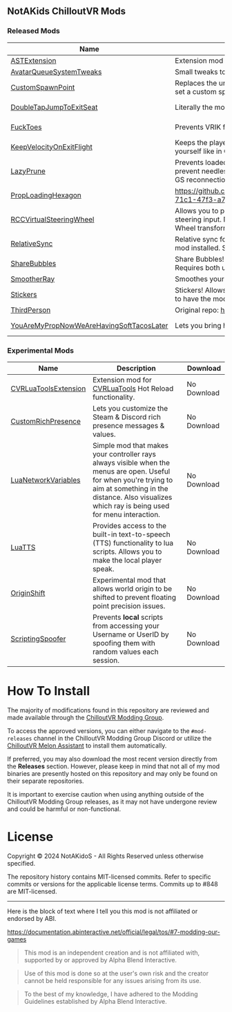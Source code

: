 ## NotAKids ChilloutVR Mods

<!-- BEGIN MOD LIST -->

### Released Mods

| Name | Description | Download |
|------|-------------|----------|
| [ASTExtension](ASTExtension/README.md) | Extension mod for [Avatar Scale Tool](https://github.com/NotAKidoS/AvatarScaleTool): | [Download](https://github.com/NotAKidoS/NAK_CVR_Mods/releases/download/r46/ASTExtension.dll) |
| [AvatarQueueSystemTweaks](AvatarQueueSystemTweaks/README.md) | Small tweaks to the Avatar Queue System. | [Download](https://github.com/NotAKidoS/NAK_CVR_Mods/releases/download/r46/AvatarQueueSystemTweaks.dll) |
| [CustomSpawnPoint](CustomSpawnPoint/README.md) | Replaces the unused Images button in the World Details page with a button to set a custom spawn point. | [Download](https://github.com/NotAKidoS/NAK_CVR_Mods/releases/download/r46/CustomSpawnPoint.dll) |
| [DoubleTapJumpToExitSeat](DoubleTapJumpToExitSeat/README.md) | Literally the mod name. | No Download |
| [FuckToes](FuckToes/README.md) | Prevents VRIK from autodetecting toes in HalfbodyIK. | No Download |
| [KeepVelocityOnExitFlight](KeepVelocityOnExitFlight/README.md) | Keeps the player's velocity when exiting flight mode. Makes it possible to fling yourself like in Garry's Mod. | [Download](https://github.com/NotAKidoS/NAK_CVR_Mods/releases/download/r46/KeepVelocityOnExitFlight.dll) |
| [LazyPrune](LazyPrune/README.md) | Prevents loaded objects from immediately unloading on destruction. Should prevent needlessly unloading & reloading all avatars/props on world rejoin or GS reconnection. | [Download](https://github.com/NotAKidoS/NAK_CVR_Mods/releases/download/r46/LazyPrune.dll) |
| [PropLoadingHexagon](PropLoadingHexagon/README.md) | https://github.com/NotAKidoS/NAK_CVR_Mods/assets/37721153/a892c765-71c1-47f3-a781-bdb9b60ba117 | [Download](https://github.com/NotAKidoS/NAK_CVR_Mods/releases/download/r46/PropLoadingHexagon.dll) |
| [RCCVirtualSteeringWheel](RCCVirtualSteeringWheel/README.md) | Allows you to physically grab rigged RCC steering wheels in VR to provide steering input. No explicit setup required other than defining the Steering Wheel transform within the RCC component. | [Download](https://github.com/NotAKidoS/NAK_CVR_Mods/releases/download/r46/RCCVirtualSteeringWheel.dll) |
| [RelativeSync](RelativeSync/README.md) | Relative sync for Movement Parent & Chairs. Requires both users to have the mod installed. Synced over Mod Network. | [Download](https://github.com/NotAKidoS/NAK_CVR_Mods/releases/download/r46/RelativeSync.dll) |
| [ShareBubbles](ShareBubbles/README.md) | Share Bubbles! Allows you to drop down bubbles containing Avatars & Props. Requires both users to have the mod installed. Synced over Mod Network. | [Download](https://github.com/NotAKidoS/NAK_CVR_Mods/releases/download/r46/ShareBubbles.dll) |
| [SmootherRay](SmootherRay/README.md) | Smoothes your controller while the raycast lines are visible. | [Download](https://github.com/NotAKidoS/NAK_CVR_Mods/releases/download/r46/SmootherRay.dll) |
| [Stickers](Stickers/README.md) | Stickers! Allows you to place small images on any surface. Requires both users to have the mod installed. Synced over Mod Network. | [Download](https://github.com/NotAKidoS/NAK_CVR_Mods/releases/download/r46/Stickers.dll) |
| [ThirdPerson](ThirdPerson/README.md) | Original repo: https://github.com/oestradiol/CVR-Mods | [Download](https://github.com/NotAKidoS/NAK_CVR_Mods/releases/download/r46/ThirdPerson.dll) |
| [YouAreMyPropNowWeAreHavingSoftTacosLater](YouAreMyPropNowWeAreHavingSoftTacosLater/README.md) | Lets you bring held & attached props through world loads. | No Download |

### Experimental Mods

| Name | Description | Download |
|------|-------------|----------|
| [CVRLuaToolsExtension](.Experimental/CVRLuaToolsExtension/README.md) | Extension mod for [CVRLuaTools](https://github.com/NotAKidoS/CVRLuaTools) Hot Reload functionality. | No Download |
| [CustomRichPresence](.Experimental/CustomRichPresence/README.md) | Lets you customize the Steam & Discord rich presence messages & values. | No Download |
| [LuaNetworkVariables](.Experimental/LuaNetworkVariables/README.md) | Simple mod that makes your controller rays always visible when the menus are open. Useful for when you're trying to aim at something in the distance. Also visualizes which ray is being used for menu interaction. | No Download |
| [LuaTTS](.Experimental/LuaTTS/README.md) | Provides access to the built-in text-to-speech (TTS) functionality to lua scripts. Allows you to make the local player speak. | No Download |
| [OriginShift](.Experimental/OriginShift/README.md) | Experimental mod that allows world origin to be shifted to prevent floating point precision issues. | No Download |
| [ScriptingSpoofer](.Experimental/ScriptingSpoofer/README.md) | Prevents **local** scripts from accessing your Username or UserID by spoofing them with random values each session. | No Download |

<!-- END MOD LIST -->

# How To Install

The majority of modifications found in this repository are reviewed and made available through the [ChilloutVR Modding Group](https://discord.gg/dndGPM3bxu). 

To access the approved versions, you can either navigate to the `#mod-releases` channel in the ChilloutVR Modding Group Discord or utilize the [ChilloutVR Melon Assistant](https://github.com/knah/CVRMelonAssistant) to install them automatically.

If preferred, you may also download the most recent version directly from the **Releases** section. However, please keep in mind that not all of my mod binaries are presently hosted on this repository and may only be found on their separate repositories. 

It is important to exercise caution when using anything outside of the ChilloutVR Modding Group releases, as it may not have undergone review and could be harmful or non-functional.

# License

Copyright © 2024 NotAKidoS - All Rights Reserved unless otherwise specified.

The repository history contains MIT-licensed commits. Refer to specific commits or versions for the applicable license terms. Commits up to #848 are MIT-licensed.

---

Here is the block of text where I tell you this mod is not affiliated or endorsed by ABI.

https://documentation.abinteractive.net/official/legal/tos/#7-modding-our-games

> This mod is an independent creation and is not affiliated with, supported by or approved by Alpha Blend Interactive. 

> Use of this mod is done so at the user's own risk and the creator cannot be held responsible for any issues arising from its use.

> To the best of my knowledge, I have adhered to the Modding Guidelines established by Alpha Blend Interactive.
